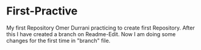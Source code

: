 # First-Practive
My first Repository
Omer Durrani practicing to create first Repository. After this I have created a branch on Readme-Edit. Now I am doing some changes for the first time in "branch" file.
